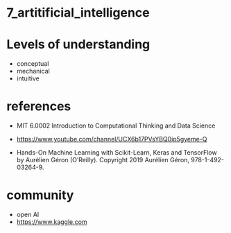 # 7_artitificial_intelligence

# Levels of understanding

- conceptual
- mechanical
- intuitive

# references

- MIT 6.0002 Introduction to Computational Thinking and Data Science
- https://www.youtube.com/channel/UCX6b17PVsYBQ0ip5gyeme-Q

- Hands-On Machine Learning with Scikit-Learn, Keras and TensorFlow by Aurélien Géron (O’Reilly). Copyright 2019 Aurélien Géron, 978-1-492-03264-9.

# community
- open AI
- https://www.kaggle.com